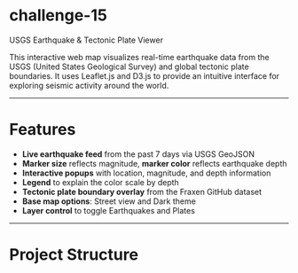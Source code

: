 # challenge-15 # 

USGS Earthquake & Tectonic Plate Viewer

This interactive web map visualizes real-time earthquake data from the USGS (United States Geological Survey) and global tectonic plate boundaries. It uses Leaflet.js and D3.js to provide an intuitive interface for exploring seismic activity around the world.

---

# Features

- **Live earthquake feed** from the past 7 days via USGS GeoJSON
- **Marker size** reflects magnitude, **marker color** reflects earthquake depth
- **Interactive popups** with location, magnitude, and depth information
- **Legend** to explain the color scale by depth
- **Tectonic plate boundary overlay** from the Fraxen GitHub dataset
- **Base map options**: Street view and Dark theme
- **Layer control** to toggle Earthquakes and Plates

---

# Project Structure

